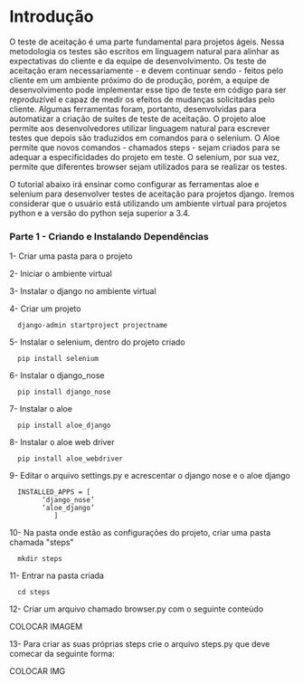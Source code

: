 # Introdução
O teste de aceitação é uma parte fundamental para projetos ágeis. Nessa metodologia os testes são escritos em linguagem natural para alinhar as expectativas do cliente e da equipe de desenvolvimento. Os teste de aceitação eram necessariamente - e devem continuar sendo - feitos pelo cliente em um ambiente próximo do de produção, porém, a equipe de desenvolvimento pode implementar esse tipo de teste em código para ser reproduzível e capaz de medir os efeitos de mudanças solicitadas pelo cliente. Algumas ferramentas foram, portanto, desenvolvidas para automatizar a criação de suítes de teste de aceitação. O projeto aloe permite aos desenvolvedores utilizar linguagem natural para escrever testes que depois são traduzidos em comandos para o selenium. O Aloe permite que novos comandos - chamados steps - sejam criados para se adequar a especificidades do projeto em teste. O selenium, por sua vez, permite que diferentes browser sejam utilizados para se realizar os testes. 

O tutorial abaixo irá ensinar como configurar as ferramentas aloe e selenium para desenvolver testes de aceitação para projetos django. Iremos considerar que o usuário está utilizando um ambiente virtual para projetos python e a versão do python seja superior a 3.4. 

### Parte 1 - Criando e Instalando Dependências
1- Criar uma pasta para o projeto

2- Iniciar o ambiente virtual

3- Instalar o django no ambiente virtual

4- Criar um projeto

      django-admin startproject projectname

5- Instalar o selenium, dentro do projeto criado

      pip install selenium
6- Instalar o django_nose

      pip install django_nose
7- Instalar o aloe

      pip install aloe_django
8- Instalar o aloe web driver

      pip install aloe_webdriver
9- Editar o arquivo settings.py e acrescentar o django nose e o aloe django

      INSTALLED_APPS = [
			‘django_nose’
			‘aloe_django’
		       ]
10- Na pasta onde estão as configurações do projeto, criar uma pasta chamada "steps"
      
      mkdir steps
11- Entrar na pasta criada

      cd steps
12- Criar um arquivo chamado browser.py com o seguinte conteúdo

COLOCAR IMAGEM

13- Para criar as suas próprias steps crie o arquivo steps.py que deve comecar da seguinte forma:

COLOCAR IMG
